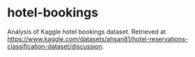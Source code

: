 # hotel-bookings
Analysis of Kaggle hotel bookings dataset. Retrieved at https://www.kaggle.com/datasets/ahsan81/hotel-reservations-classification-dataset/discussion.
